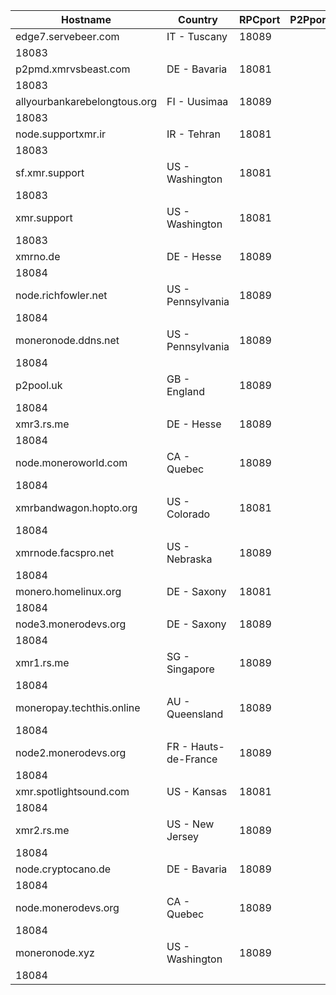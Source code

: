 Hostname | Country | RPCport | P2Pport
--- | --- | --- | ---
edge7.servebeer.com | IT - Tuscany | 18089
 | 18083
p2pmd.xmrvsbeast.com | DE - Bavaria | 18081
 | 18083
allyourbankarebelongtous.org | FI - Uusimaa | 18089
 | 18083
node.supportxmr.ir | IR - Tehran | 18081
 | 18083
sf.xmr.support | US - Washington | 18081
 | 18083
xmr.support | US - Washington | 18081
 | 18083
xmrno.de | DE - Hesse | 18089
 | 18084
node.richfowler.net | US - Pennsylvania | 18089
 | 18084
moneronode.ddns.net | US - Pennsylvania | 18089
 | 18084
p2pool.uk | GB - England | 18089
 | 18084
xmr3.rs.me | DE - Hesse | 18089
 | 18084
node.moneroworld.com | CA - Quebec | 18089
 | 18084
xmrbandwagon.hopto.org | US - Colorado | 18081
 | 18084
xmrnode.facspro.net | US - Nebraska | 18089
 | 18084
monero.homelinux.org | DE - Saxony | 18081
 | 18084
node3.monerodevs.org | DE - Saxony | 18089
 | 18084
xmr1.rs.me | SG - Singapore | 18089
 | 18084
moneropay.techthis.online | AU - Queensland | 18089
 | 18084
node2.monerodevs.org | FR - Hauts-de-France | 18089
 | 18084
xmr.spotlightsound.com | US - Kansas | 18081
 | 18084
xmr2.rs.me | US - New Jersey | 18089
 | 18084
node.cryptocano.de | DE - Bavaria | 18089
 | 18084
node.monerodevs.org | CA - Quebec | 18089
 | 18084
moneronode.xyz | US - Washington | 18089
 | 18084
